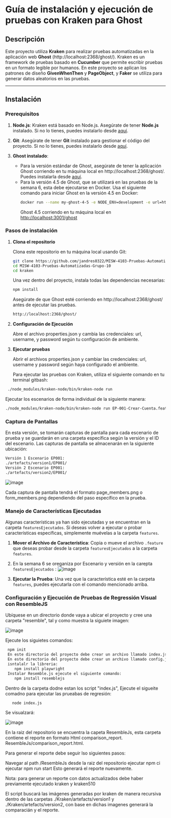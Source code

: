 # Guía de instalación y ejecución de pruebas con Kraken para Ghost

## Descripción

Este proyecto utiliza **Kraken** para realizar pruebas automatizadas en la aplicación web **Ghost** (http://localhost:2368/ghost/). Kraken es un framework de pruebas basado en **Cucumber** que permite escribir pruebas en un formato legible por humanos. En este proyecto se aplican los patrones de diseño **GivenWhenThen** y **PageObject**, y **Faker** se utiliza para generar datos aleatorios en las pruebas.

---

## Instalación

### Prerequisitos

1. **Node.js**: Kraken está basado en Node.js. Asegúrate de tener **Node.js** instalado. Si no lo tienes, puedes instalarlo desde [aquí](https://nodejs.org/).

2. **Git**: Asegúrate de tener **Git** instalado para gestionar el código del proyecto. Si no lo tienes, puedes instalarlo desde [aquí](https://git-scm.com/).

3. **Ghost instalado**:
   - Para la versión estándar de Ghost, asegúrate de tener la aplicación Ghost corriendo en tu máquina local en http://localhost:2368/ghost/. Puedes instalarla desde [aquí](https://ghost.org/).
   - Para la versión 4.5 de Ghost, que se utilizará en las pruebas de la semana 6, esta debe ejecutarse en Docker. Usa el siguiente comando para iniciar Ghost en la versión 4.5 en Docker:
     ```bash
     docker run --name my-ghost-4-5 -e NODE_ENV=development -e url=http://localhost:3001 -p 3001:2368 ghost:4.5
     ```
     Ghost 4.5 corriendo en tu máquina local en [http://localhost:3001/ghost](http://localhost:3001/ghost)

### Pasos de instalación

1. **Clona el repositorio**

   Clona este repositorio en tu máquina local usando Git:

   ```bash
   git clone https://github.com/jandres0322/MISW-4103-Pruebas-Automatizadas-Grupo-10.git
   cd MISW-4103-Pruebas-Automatizadas-Grupo-10
   cd kraken
   ```

   Una vez dentro del proyecto, instala todas las dependencias necesarias:

   ```bash
   npm install
   ```

   Asegúrate de que Ghost esté corriendo en http://localhost:2368/ghost/ antes de ejecutar las pruebas.
   ```bash
   http://localhost:2368/ghost/
   ```
2. **Configuración de Ejecución**
   
   Abre el archivo properties.json y cambia las credenciales: url, username, y password según tu configuración de ambiente.
   
4. **Ejecutar pruebas**

   Abrir el archivos properties.json y cambiar las credenciales: url, username y password según haya configurado el ambiente.

   Para ejecutar las pruebas con Kraken, utiliza el siguiente comando en tu terminal gitbash:
  ```bash
   ./node_modules/kraken-node/bin/kraken-node run
   ```

   Ejecutar los escenarios de forma individual de la siguiente manera: 

   ```bash
   ./node_modules/kraken-node/bin/kraken-node run EP-001-Crear-Cuenta.feature --properties=properties.json
   ```

   ### Captura de Pantallas
   
   En esta versión, se tomarán capturas de pantalla para cada escenario de prueba y se guardarán en una carpeta específica según la versión y el ID del escenario. Las capturas de pantalla se almacenarán en la siguiente ubicación:
   
   ```bash
   Versión 1 Escenario EP001:
   ./artefacts/version1/EP001/
   Versión 2 Escenario EP001:
   ./artefacts/version2/EP001/
   ```
![image](https://github.com/user-attachments/assets/0d56d68a-9ac0-463d-a558-0b5fb955759b)

   Cada captura de pantalla tendrá el formato page_members.png o form_members.png dependiendo del paso específico en la prueba.

   
   ### Manejo de Características Ejecutadas
   
   Algunas características ya han sido ejecutadas y se encuentran en la carpeta `featuresEjecutados`. Si deseas volver a ejecutar o probar características específicas, simplemente muévelas a la carpeta `features`.
   
   1. **Mover el Archivo de Característica**: Copia o mueve el archivo `.feature` que deseas probar desde la carpeta `featuresEjecutados` a la carpeta `features`.
   2. En la semana 6 se oreganiza por Escenario y versión en la carepta `featuresEjecutados` :
      ![image](https://github.com/user-attachments/assets/a1e65696-3b20-4f0e-8983-92c4aa8be556)

   4. **Ejecutar la Prueba**: Una vez que la característica esté en la carpeta `features`, puedes ejecutarla con el comando mencionado arriba.

 ### Configuración y Ejecución de Pruebas de Regressión Visual con ResembleJS

Ubíquese en un directorio donde vaya a ubicar el proyecto y cree una carpeta "resemble", tal y como muestra la siguiete imagen:

![image](https://github.com/user-attachments/assets/e9ca67d7-4500-4cfa-bd3e-a44b75678aaa)

Ejecute los siguietes comandos: 

  ```bash
   npm init
   En este directorio del proyecto debe crear un archivo llamado index.js
   En este directorio del proyecto debe crear un archivo llamado config.json
   isntalalr la libreria: 
      npm install playwright
   Instalar Resemble.js ejecute el siguiente comando:
      npm install resemblejs
   ```
Dentro de la carpeta dodne estan los script "index.js", Ejecute el sigueite comadno para ejecutar las prueabas de regresión:

```bash
   node index.js
   ```

Se visualzará:

![image](https://github.com/user-attachments/assets/d7d0a7d3-684a-4add-9386-aa6c6a8a615e)

En la raiz del repositorio se encuentra la capeta ResembleJs, esta carpeta contiene el reporte en formato Html comparison_report. ResembleJs/comparison_report.html.

Para generar el reporte debe seguir lso siguientes pasos:

Navegar al path /ResembleJs desde la raiz del repositorio
ejecutar npm ci
ejecutar npm run start
Esto generará el reporte nuevamente.

Nota: para generar un reporte con datos actualizados debe haber previamente ejecutado kraken y kraken510

El script buscará las imágenes generadas por kraken de manera recursiva dentro de las carpetas ./Kraken/artefacts/version1 y ./Kraken/artefacts/version2,  con base en dichas imagenes generará la comparacián y el reporte.


 






